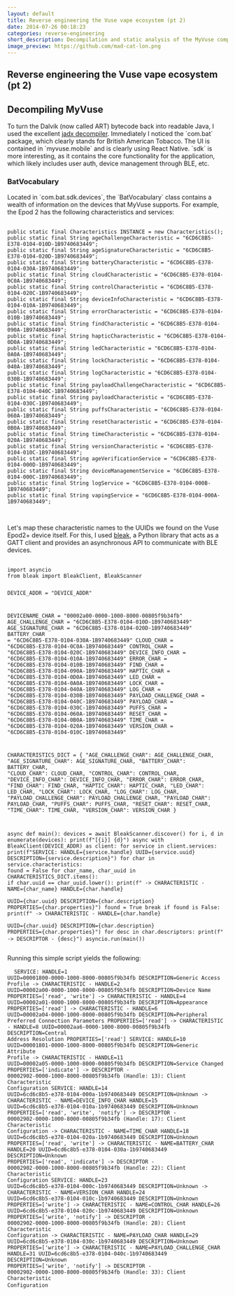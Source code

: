 ```yaml
---
layout: default
title: Reverse engineering the Vuse vape ecosystem (pt 2)
date: 2014-07-26 00:18:23
categories: reverse-engineering
short_description: Decompilation and static analysis of the MyVuse companion app and investigating BLE traffic with device.
image_preview: https://github.com/mad-cat-lon.png
---
```

<div>
    <section>
    <h1> Reverse engineering the Vuse vape ecosystem (pt 2) </h1>
    </section>
    <section>
    <h2> Decompiling MyVuse </h2>
    <p>To turn the Dalvik (now called ART) bytecode back into readable Java, I used the excellent <a href="https://github.com/skylot/jadx">jadx decompiler</a>. Immediately I noticed the `com.bat` package, which clearly stands for British American Tobacco. The UI is contained in `myvuse.mobile` and is clearly using React Native. `sdk` is more interesting, as it contains the core functionality for the application, which likely includes user auth, device management through BLE, etc. </p>
    <h3> BatVocabulary </h3>
    <p>
    Located in `com.bat.sdk.devices`, the `BatVocabulary` class contains a wealth of information on the devices that MyVuse supports. For example, the Epod 2 has the following characteristics and services:
    <pre>
    <code class="language-java">
public static final Characteristics INSTANCE = new Characteristics();
public static final String ageChallengeCharacteristic = "6CD6C8B5-E378-0104-010D-1B9740683449";
public static final String ageSignatureCharacteristic = "6CD6C8B5-E378-0104-020D-1B9740683449";
public static final String batteryCharacteristic = "6CD6C8B5-E378-0104-030A-1B9740683449";
public static final String cloudCharacteristic = "6CD6C8B5-E378-0104-0C0A-1B9740683449";
public static final String controlCharacteristic = "6CD6C8B5-E378-0104-020C-1B9740683449";
public static final String deviceInfoCharacteristic = "6CD6C8B5-E378-0104-010A-1B9740683449";
public static final String errorCharacteristic = "6CD6C8B5-E378-0104-010B-1B9740683449";
public static final String findCharacteristic = "6CD6C8B5-E378-0104-090A-1B9740683449";
public static final String hapticCharacteristic = "6CD6C8B5-E378-0104-0D0A-1B9740683449";
public static final String ledCharacteristic = "6CD6C8B5-E378-0104-0A0A-1B9740683449";
public static final String lockCharacteristic = "6CD6C8B5-E378-0104-040A-1B9740683449";
public static final String logCharacteristic = "6CD6C8B5-E378-0104-030B-1B9740683449";
public static final String payloadChallengeCharacteristic = "6CD6C8B5-E378-0104-040C-1B9740683449";
public static final String payloadCharacteristic = "6CD6C8B5-E378-0104-030C-1B9740683449";
public static final String puffsCharacteristic = "6CD6C8B5-E378-0104-060A-1B9740683449";
public static final String resetCharacteristic = "6CD6C8B5-E378-0104-0B0A-1B9740683449";
public static final String timeCharacteristic = "6CD6C8B5-E378-0104-020A-1B9740683449";
public static final String versionCharacteristic = "6CD6C8B5-E378-0104-010C-1B9740683449";
public static final String ageVerificationService = "6CD6C8B5-E378-0104-000D-1B9740683449";
public static final String deviceManagementService = "6CD6C8B5-E378-0104-000C-1B9740683449";
public static final String logService = "6CD6C8B5-E378-0104-000B-1B9740683449";
public static final String vapingService = "6CD6C8B5-E378-0104-000A-1B9740683449";
    </code>
    </pre>
    Let's map these characteristic names to the UUIDs we found on the Vuse Epod2+ device itself. For this, I used <a href="https://pypi.org/project/bleak/">bleak</a>, a Python library that acts as a GATT client and provides an asynchronous API to communicate with BLE devices.
    <pre>
    <code class="language-python">
import asyncio
from bleak import BleakClient, BleakScanner

DEVICE_ADDR = "DEVICE_ADDR"

DEVICENAME_CHAR = "00002a00-0000-1000-8000-00805f9b34fb"
AGE_CHALLENGE_CHAR = "6CD6C8B5-E378-0104-010D-1B9740683449"
AGE_SIGNATURE_CHAR = "6CD6C8B5-E378-0104-020D-1B9740683449"
BATTERY_CHAR = "6CD6C8B5-E378-0104-030A-1B9740683449"
CLOUD_CHAR = "6CD6C8B5-E378-0104-0C0A-1B9740683449"
CONTROL_CHAR = "6CD6C8B5-E378-0104-020C-1B9740683449"
DEVICE_INFO_CHAR = "6CD6C8B5-E378-0104-010A-1B9740683449"
ERROR_CHAR = "6CD6C8B5-E378-0104-010B-1B9740683449"
FIND_CHAR = "6CD6C8B5-E378-0104-090A-1B9740683449"
HAPTIC_CHAR = "6CD6C8B5-E378-0104-0D0A-1B9740683449"
LED_CHAR = "6CD6C8B5-E378-0104-0A0A-1B9740683449"
LOCK_CHAR = "6CD6C8B5-E378-0104-040A-1B9740683449"
LOG_CHAR = "6CD6C8B5-E378-0104-030B-1B9740683449"
PAYLOAD_CHALLENGE_CHAR = "6CD6C8B5-E378-0104-040C-1B9740683449"
PAYLOAD_CHAR = "6CD6C8B5-E378-0104-030C-1B9740683449"
PUFFS_CHAR = "6CD6C8B5-E378-0104-060A-1B9740683449"
RESET_CHAR = "6CD6C8B5-E378-0104-0B0A-1B9740683449"
TIME_CHAR = "6CD6C8B5-E378-0104-020A-1B9740683449"
VERSION_CHAR = "6CD6C8B5-E378-0104-010C-1B9740683449"

CHARACTERISTICS_DICT = {
    "AGE_CHALLENGE_CHAR": AGE_CHALLENGE_CHAR,
    "AGE_SIGNATURE_CHAR": AGE_SIGNATURE_CHAR,
    "BATTERY_CHAR": BATTERY_CHAR,
    "CLOUD_CHAR": CLOUD_CHAR,
    "CONTROL_CHAR": CONTROL_CHAR,
    "DEVICE_INFO_CHAR": DEVICE_INFO_CHAR,
    "ERROR_CHAR": ERROR_CHAR,
    "FIND_CHAR": FIND_CHAR,
    "HAPTIC_CHAR": HAPTIC_CHAR,
    "LED_CHAR": LED_CHAR,
    "LOCK_CHAR": LOCK_CHAR,
    "LOG_CHAR": LOG_CHAR,
    "PAYLOAD_CHALLENGE_CHAR": PAYLOAD_CHALLENGE_CHAR,
    "PAYLOAD_CHAR": PAYLOAD_CHAR,
    "PUFFS_CHAR": PUFFS_CHAR,
    "RESET_CHAR": RESET_CHAR,
    "TIME_CHAR": TIME_CHAR,
    "VERSION_CHAR": VERSION_CHAR
}

async def main():
    devices = await BleakScanner.discover()
    for i, d in enumerate(devices):
        print(f"[{i}] {d}")
    async with BleakClient(DEVICE_ADDR) as client:
        for service in client.services:
            print(f"SERVICE: HANDLE={service.handle} UUID={service.uuid} DESCRIPTION={service.description}")
            for char in service.characteristics:
                found = False
                for char_name, char_uuid in CHARACTERISTICS_DICT.items():
                    if char.uuid == char_uuid.lower():
                        print(f"    \-> CHARACTERISTIC - NAME={char_name} HANDLE={char.handle}\
                               UUID={char.uuid} DESCRIPTION={char.description} PROPERTIES={char.properties}")
                        found = True
                        break
                if found is False:
                    print(f"    \-> CHARACTERISTIC - HANDLE={char.handle} \
                            UUID={char.uuid} DESCRIPTION={char.description} PROPERTIES={char.properties}")
                for desc in char.descriptors:
                    print(f"        \-> DESCRIPTOR - {desc}")
    asyncio.run(main())
    </code>
    </pre>
    Running this simple script yields the following:
    <pre>
    <code>
SERVICE: HANDLE=1 UUID=00001800-0000-1000-8000-00805f9b34fb DESCRIPTION=Generic Access Profile
\-> CHARACTERISTIC - HANDLE=2 UUID=00002a00-0000-1000-8000-00805f9b34fb DESCRIPTION=Device Name PROPERTIES=['read', 'write']
\-> CHARACTERISTIC - HANDLE=4 UUID=00002a01-0000-1000-8000-00805f9b34fb DESCRIPTION=Appearance PROPERTIES=['read']
\-> CHARACTERISTIC - HANDLE=6 UUID=00002a04-0000-1000-8000-00805f9b34fb DESCRIPTION=Peripheral Preferred Connection Parameters PROPERTIES=['read']
\-> CHARACTERISTIC - HANDLE=8 UUID=00002aa6-0000-1000-8000-00805f9b34fb DESCRIPTION=Central Address Resolution PROPERTIES=['read']
SERVICE: HANDLE=10 UUID=00001801-0000-1000-8000-00805f9b34fb DESCRIPTION=Generic Attribute Profile
\-> CHARACTERISTIC - HANDLE=11 UUID=00002a05-0000-1000-8000-00805f9b34fb DESCRIPTION=Service Changed PROPERTIES=['indicate']
    \-> DESCRIPTOR - 00002902-0000-1000-8000-00805f9b34fb (Handle: 13): Client Characteristic Configuration
SERVICE: HANDLE=14 UUID=6cd6c8b5-e378-0104-000a-1b9740683449 DESCRIPTION=Unknown
\-> CHARACTERISTIC - NAME=DEVICE_INFO_CHAR HANDLE=15 UUID=6cd6c8b5-e378-0104-010a-1b9740683449 DESCRIPTION=Unknown PROPERTIES=['read', 'write', 'notify']
    \-> DESCRIPTOR - 00002902-0000-1000-8000-00805f9b34fb (Handle: 17): Client Characteristic Configuration
\-> CHARACTERISTIC - NAME=TIME_CHAR HANDLE=18 UUID=6cd6c8b5-e378-0104-020a-1b9740683449 DESCRIPTION=Unknown PROPERTIES=['read', 'write']
\-> CHARACTERISTIC - NAME=BATTERY_CHAR HANDLE=20 UUID=6cd6c8b5-e378-0104-030a-1b9740683449 DESCRIPTION=Unknown PROPERTIES=['read', 'indicate']
    \-> DESCRIPTOR - 00002902-0000-1000-8000-00805f9b34fb (Handle: 22): Client Characteristic Configuration
SERVICE: HANDLE=23 UUID=6cd6c8b5-e378-0104-000c-1b9740683449 DESCRIPTION=Unknown
\-> CHARACTERISTIC - NAME=VERSION_CHAR HANDLE=24 UUID=6cd6c8b5-e378-0104-010c-1b9740683449 DESCRIPTION=Unknown PROPERTIES=['write']
\-> CHARACTERISTIC - NAME=CONTROL_CHAR HANDLE=26 UUID=6cd6c8b5-e378-0104-020c-1b9740683449 DESCRIPTION=Unknown PROPERTIES=['write', 'notify']
    \-> DESCRIPTOR - 00002902-0000-1000-8000-00805f9b34fb (Handle: 28): Client Characteristic Configuration
\-> CHARACTERISTIC - NAME=PAYLOAD_CHAR HANDLE=29 UUID=6cd6c8b5-e378-0104-030c-1b9740683449 DESCRIPTION=Unknown PROPERTIES=['write']
\-> CHARACTERISTIC - NAME=PAYLOAD_CHALLENGE_CHAR HANDLE=31 UUID=6cd6c8b5-e378-0104-040c-1b9740683449 DESCRIPTION=Unknown PROPERTIES=['write', 'notify']
    \-> DESCRIPTOR - 00002902-0000-1000-8000-00805f9b34fb (Handle: 33): Client Characteristic Configuration
    </code>
    </pre>
    </p>
    </section>
</div>
